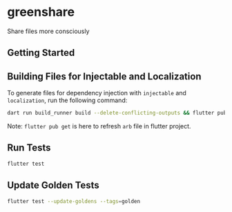 # greenshare

Share files more consciously

## Getting Started


## Building Files for Injectable and Localization

To generate files for dependency injection with `injectable` and `localization`, run the following command:

```bash
dart run build_runner build --delete-conflicting-outputs && flutter pub get
```

Note: `flutter pub get` is here to refresh `arb` file in flutter project.

## Run Tests
```bash
flutter test
```

## Update Golden Tests
```bash
flutter test --update-goldens --tags=golden
```
